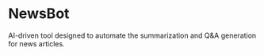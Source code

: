 # NewsBot
 AI-driven tool designed to automate the summarization and Q&amp;A generation for news articles.
